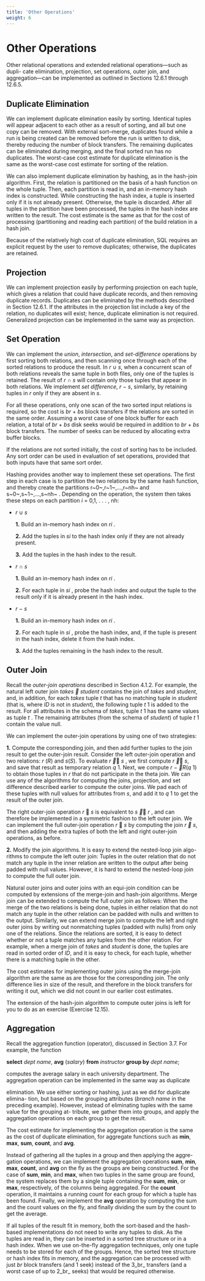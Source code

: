 ```yaml
---
title: 'Other Operations'
weight: 6
---
```


# Other Operations

Other relational operations and extended relational operations—such as dupli- cate elimination, projection, set operations, outer join, and aggregation—can be implemented as outlined in Sections 12.6.1 through 12.6.5.

## Duplicate Elimination

We can implement duplicate elimination easily by sorting. Identical tuples will appear adjacent to each other as a result of sorting, and all but one copy can be removed. With external sort–merge, duplicates found while a run is being created can be removed before the run is written to disk, thereby reducing the number of block transfers. The remaining duplicates can be eliminated during merging, and the final sorted run has no duplicates. The worst-case cost estimate for duplicate elimination is the same as the worst-case cost estimate for sorting of the relation.

We can also implement duplicate elimination by hashing, as in the hash-join algorithm. First, the relation is partitioned on the basis of a hash function on the whole tuple. Then, each partition is read in, and an in-memory hash index is constructed. While constructing the hash index, a tuple is inserted only if it is not already present. Otherwise, the tuple is discarded. After all tuples in the partition have been processed, the tuples in the hash index are written to the result. The cost estimate is the same as that for the cost of processing (partitioning and reading each partition) of the build relation in a hash join.

Because of the relatively high cost of duplicate elimination, SQL requires an explicit request by the user to remove duplicates; otherwise, the duplicates are retained.

## Projection

We can implement projection easily by performing projection on each tuple, which gives a relation that could have duplicate records, and then removing duplicate records. Duplicates can be eliminated by the methods described in Section 12.6.1. If the attributes in the projection list include a key of the relation, no duplicates will exist; hence, duplicate elimination is not required. Generalized projection can be implemented in the same way as projection.

## Set Operation

We can implement the _union_, _intersection_, and _set-difference_ operations by first sorting both relations, and then scanning once through each of the sorted relations to produce the result. In _r_ ∪ _s_, when a concurrent scan of both relations reveals the same tuple in both files, only one of the tuples is retained. The result of _r_ ∩ _s_ will contain only those tuples that appear in both relations. We implement _set difference_, _r_ − _s_, similarly, by retaining tuples in _r_ only if they are absent in _s_.

For all these operations, only one scan of the two sorted input relations is required, so the cost is _br_ \+ _bs_ block transfers if the relations are sorted in the same order. Assuming a worst case of one block buffer for each relation, a total of _br_ \+ _bs_ disk seeks would be required in addition to _br_ \+ _bs_ block transfers. The number of seeks can be reduced by allocating extra buffer blocks.

If the relations are not sorted initially, the cost of sorting has to be included. Any sort order can be used in evaluation of set operations, provided that both inputs have that same sort order.

Hashing provides another way to implement these set operations. The first step in each case is to partition the two relations by the same hash function, and thereby create the partitions r~0~,r~1~,...,r~nh~ and s~0~,s~1~,...,s~nh~ . Depending on the operation, the system then takes these steps on each partition _i_ \= 0,1, . . . , nh:

- _r_ ∪ _s_

    **1\.** Build an in-memory hash index on _ri_ .  

    **2\.** Add the tuples in _si_ to the hash index only if they are not already present.

    **3\.** Add the tuples in the hash index to the result.

- _r_ ∩ _s_

    **1\.** Build an in-memory hash index on _ri_ .

    **2\.** For each tuple in _si_ , probe the hash index and output the tuple to the result only if it is already present in the hash index.

- _r_ − _s_

    **1\.** Build an in-memory hash index on _ri_ .

    **2\.** For each tuple in _si_ , probe the hash index, and, if the tuple is present in the hash index, delete it from the hash index.

    **3\.** Add the tuples remaining in the hash index to the result.

## Outer Join

Recall the _outer-join operations_ described in Section 4.1.2. For example, the natural left outer join _takes  student_ contains the join of _takes_ and _student_, and, in addition, for each _takes_ tuple _t_ that has no matching tuple in _student_ (that is, where _ID_ is not in _student_), the following tuple _t_ 1 is added to the result. For all attributes in the schema of _takes_, tuple _t_ 1 has the same values as tuple _t_ . The remaining attributes (from the schema of _student_) of tuple _t_ 1 contain the value null.

We can implement the outer-join operations by using one of two strategies:

**1\.** Compute the corresponding join, and then add further tuples to the join result to get the outer-join result. Consider the left outer-join operation and two relations: _r_ (_R_) and _s_(_S_). To evaluate _r _ _s_ , we first compute _r _ _s_, and save that result as temporary relation _q_ 1\. Next, we compute _r_ − _R_(_q_ 1) to obtain those tuples in _r_ that do not participate in the theta join. We can use any of the algorithms for computing the joins, projection, and set difference described earlier to compute the outer joins. We pad each of these tuples with null values for attributes from _s_, and add it to _q_ 1 to get the result of the outer join.

The right outer-join operation _r_  _s_ is equivalent to _s _ _r_ , and can therefore be implemented in a symmetric fashion to the left outer join. We can implement the full outer-join operation _r_  _s_ by computing the join _r  s_, and then adding the extra tuples of both the left and right outer-join operations, as before.

**2\.** Modify the join algorithms. It is easy to extend the nested-loop join algo- rithms to compute the left outer join: Tuples in the outer relation that do not match any tuple in the inner relation are written to the output after being padded with null values. However, it is hard to extend the nested-loop join to compute the full outer join.  

Natural outer joins and outer joins with an equi-join condition can be computed by extensions of the merge-join and hash-join algorithms. Merge join can be extended to compute the full outer join as follows: When the merge of the two relations is being done, tuples in either relation that do not match any tuple in the other relation can be padded with nulls and written to the output. Similarly, we can extend merge join to compute the left and right outer joins by writing out nonmatching tuples (padded with nulls) from only one of the relations. Since the relations are sorted, it is easy to detect whether or not a tuple matches any tuples from the other relation. For example, when a merge join of _takes_ and _student_ is done, the tuples are read in sorted order of _ID_, and it is easy to check, for each tuple, whether there is a matching tuple in the other.

The cost estimates for implementing outer joins using the merge-join algorithm are the same as are those for the corresponding join. The only difference lies in size of the result, and therefore in the block transfers for writing it out, which we did not count in our earlier cost estimates.

The extension of the hash-join algorithm to compute outer joins is left for you to do as an exercise (Exercise 12.15).

## Aggregation

Recall the aggregation function (operator), discussed in Section 3.7. For example, the function

**select** _dept name_, 
**avg** (_salary_) **from** _instructor_ 
**group by** _dept name_;

computes the average salary in each university department. The aggregation operation can be implemented in the same way as duplicate

elimination. We use either sorting or hashing, just as we did for duplicate elimina- tion, but based on the grouping attributes (_branch name_ in the preceding example). However, instead of eliminating tuples with the same value for the grouping at- tribute, we gather them into groups, and apply the aggregation operations on each group to get the result.

The cost estimate for implementing the aggregation operation is the same as the cost of duplicate elimination, for aggregate functions such as **min**, **max**, **sum**, **count**, and **avg**.

Instead of gathering all the tuples in a group and then applying the aggre- gation operations, we can implement the aggregation operations **sum**, **min**, **max**, **count**, and **avg** on the fly as the groups are being constructed. For the case of **sum**, **min**, and **max**, when two tuples in the same group are found, the system replaces them by a single tuple containing the **sum**, **min**, or **max**, respectively, of the columns being aggregated. For the **count** operation, it maintains a running count for each group for which a tuple has been found. Finally, we implement the **avg** operation by computing the sum and the count values on the fly, and finally dividing the sum by the count to get the average.

If all tuples of the result fit in memory, both the sort-based and the hash-based implementations do not need to write any tuples to disk. As the tuples are read in, they can be inserted in a sorted tree structure or in a hash index. When we use on-the-fly aggregation techniques, only one tuple needs to be stored for each of the groups. Hence, the sorted tree structure or hash index fits in memory, and the aggregation can be processed with just _br_ block transfers (and 1 seek) instead of the 3_br_ transfers (and a worst case of up to 2_br_ seeks) that would be required otherwise.

